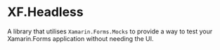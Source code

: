# XF.Headless

A library that utilises `Xamarin.Forms.Mocks` to provide a way to test your Xamarin.Forms application without needing the UI.
